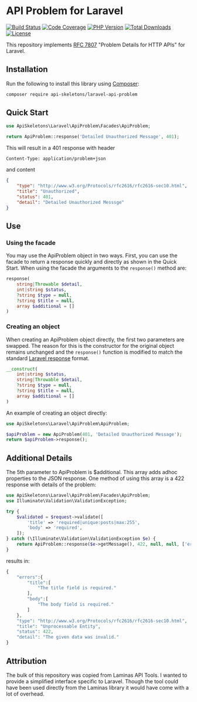 # API Problem for Laravel

[![Build Status](https://github.com/API-Skeletons/laravel-api-problem/actions/workflows/continuous-integration.yml/badge.svg)](https://github.com/API-Skeletons/laravel-api-problem/actions/workflows/continuous-integration.yml?query=branch%3Amain)
[![Code Coverage](https://codecov.io/gh/API-Skeletons/laravel-api-problem/branch/main/graphs/badge.svg)](https://codecov.io/gh/API-Skeletons/laravel-api-problem/branch/main)
[![PHP Version](https://img.shields.io/badge/PHP-8.0%2b-blue)](https://img.shields.io/badge/PHP-8.0%2b-blue)
[![Total Downloads](https://poser.pugx.org/api-skeletons/laravel-api-problem/downloads)](//packagist.org/packages/api-skeletons/laravel-api-problem)
[![License](https://poser.pugx.org/api-skeletons/laravel-api-problem/license)](//packagist.org/packages/api-skeletons/laravel-api-problem)

This repository implements [RFC 7807](https://www.rfc-editor.org/rfc/rfc7807.html)
"Problem Details for HTTP APIs" for Laravel.

## Installation

Run the following to install this library using [Composer](https://getcomposer.org/):

```bash
composer require api-skeletons/laravel-api-problem
```

## Quick Start

```php
use ApiSkeletons\Laravel\ApiProblem\Facades\ApiProblem;

return ApiProblem::response('Detailed Unauthorized Message', 401);
```

This will result in a 401 response with header

```shell
Content-Type: application/problem+json
```

and content
```json
{
    "type": "http://www.w3.org/Protocols/rfc2616/rfc2616-sec10.html",
    "title": "Unauthorized",
    "status": 401,
    "detail": "Detailed Unauthorized Messsge"
}
```

## Use

### Using the facade

You may use the ApiProblem object in two ways.  First, you can use the facade to
return a response quickly and directly as shown in the Quick Start.  When using
the facade the arguments to the `response()` method are:

```php
response(
    string|Throwable $detail, 
    int|string $status, 
    ?string $type = null, 
    ?string $title = null, 
    array $additional = []
)
```

### Creating an object

When creating an ApiProblem object directly, the first two parameters are swapped.
The reason for this is the constructor for the original object remains unchanged
and the `response()` function is modified to match the standard
[Laravel response](https://laravel.com/docs/8.x/responses#response-objects)
format.

```php
__construct(
    int|string $status, 
    string|Throwable $detail, 
    ?string $type = null, 
    ?string $title = null, 
    array $additional = []
)
```

An example of creating an object directly:

```php
use ApiSkeletons\Laravel\ApiProblem\ApiProblem;

$apiProblem = new ApiProblem(401, 'Detailed Unauthorized Message');
return $apiProblem->response();
```

## Additional Details

The 5th parameter to ApiProblem is $additional.  This array adds adhoc properties to the
JSON response.  One method of using this array is a 422 response with details of the problem:

```php
use ApiSkeletons\Laravel\ApiProblem\Facades\ApiProblem;
use Illuminate\Validation\ValidationException;

try {
    $validated = $request->validate([
        'title' => 'required|unique:posts|max:255',
        'body' => 'required',
    ]);
} catch (\Illuminate\Validation\ValidationException $e) {
    return ApiProblem::response($e->getMessage(), 422, null, null, ['errors' => $e->errors()]);
}
```

results in:

```php
{
    "errors":{
        "title":[
            "The title field is required."
        ],
        "body":[
            "The body field is required."
        ]
    },
    "type": "http://www.w3.org/Protocols/rfc2616/rfc2616-sec10.html",
    "title": "Unprocessable Entity",
    "status": 422,
    "detail": "The given data was invalid."
}
```

## Attribution

The bulk of this repository was copied from Laminas API Tools.  I wanted to provide a
simplified interface specific to Laravel.  Though the tool could have been used directly
from the Laminas library it would have come with a lot of overhead.
